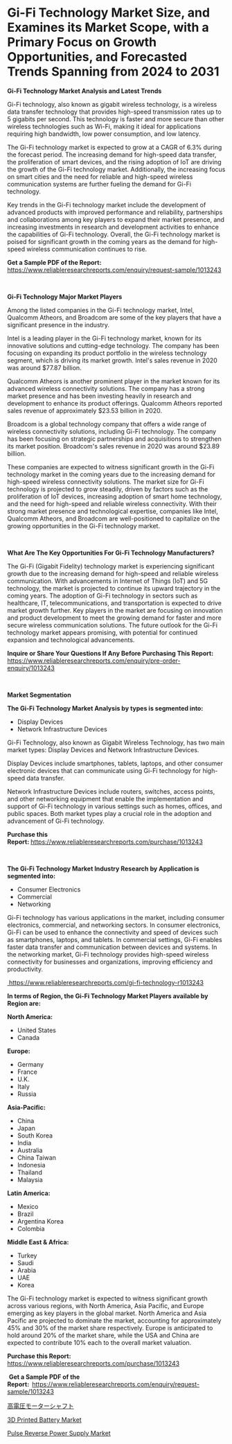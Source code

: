 <p><h1>Gi-Fi Technology Market Size, and Examines its Market Scope, with a Primary Focus on Growth Opportunities, and Forecasted Trends Spanning from 2024 to 2031</h1></p><p><strong>Gi-Fi Technology Market Analysis and Latest Trends</strong></p>
<p><p>Gi-Fi technology, also known as gigabit wireless technology, is a wireless data transfer technology that provides high-speed transmission rates up to 5 gigabits per second. This technology is faster and more secure than other wireless technologies such as Wi-Fi, making it ideal for applications requiring high bandwidth, low power consumption, and low latency.</p><p>The Gi-Fi technology market is expected to grow at a CAGR of 6.3% during the forecast period. The increasing demand for high-speed data transfer, the proliferation of smart devices, and the rising adoption of IoT are driving the growth of the Gi-Fi technology market. Additionally, the increasing focus on smart cities and the need for reliable and high-speed wireless communication systems are further fueling the demand for Gi-Fi technology.</p><p>Key trends in the Gi-Fi technology market include the development of advanced products with improved performance and reliability, partnerships and collaborations among key players to expand their market presence, and increasing investments in research and development activities to enhance the capabilities of Gi-Fi technology. Overall, the Gi-Fi technology market is poised for significant growth in the coming years as the demand for high-speed wireless communication continues to rise.</p></p>
<p><strong>Get a Sample PDF of the Report:&nbsp;</strong> <a href="https://www.reliableresearchreports.com/enquiry/request-sample/1013243">https://www.reliableresearchreports.com/enquiry/request-sample/1013243</a></p>
<p>&nbsp;</p>
<p><strong>Gi-Fi Technology Major Market Players</strong></p>
<p><p>Among the listed companies in the Gi-Fi technology market, Intel, Qualcomm Atheors, and Broadcom are some of the key players that have a significant presence in the industry.</p><p>Intel is a leading player in the Gi-Fi technology market, known for its innovative solutions and cutting-edge technology. The company has been focusing on expanding its product portfolio in the wireless technology segment, which is driving its market growth. Intel's sales revenue in 2020 was around $77.87 billion.</p><p>Qualcomm Atheors is another prominent player in the market known for its advanced wireless connectivity solutions. The company has a strong market presence and has been investing heavily in research and development to enhance its product offerings. Qualcomm Atheors reported sales revenue of approximately $23.53 billion in 2020.</p><p>Broadcom is a global technology company that offers a wide range of wireless connectivity solutions, including Gi-Fi technology. The company has been focusing on strategic partnerships and acquisitions to strengthen its market position. Broadcom's sales revenue in 2020 was around $23.89 billion.</p><p>These companies are expected to witness significant growth in the Gi-Fi technology market in the coming years due to the increasing demand for high-speed wireless connectivity solutions. The market size for Gi-Fi technology is projected to grow steadily, driven by factors such as the proliferation of IoT devices, increasing adoption of smart home technology, and the need for high-speed and reliable wireless connectivity. With their strong market presence and technological expertise, companies like Intel, Qualcomm Atheors, and Broadcom are well-positioned to capitalize on the growing opportunities in the Gi-Fi technology market.</p></p>
<p>&nbsp;</p>
<p><strong>What Are The Key Opportunities For Gi-Fi Technology Manufacturers?</strong></p>
<p><p>The Gi-Fi (Gigabit Fidelity) technology market is experiencing significant growth due to the increasing demand for high-speed and reliable wireless communication. With advancements in Internet of Things (IoT) and 5G technology, the market is projected to continue its upward trajectory in the coming years. The adoption of Gi-Fi technology in sectors such as healthcare, IT, telecommunications, and transportation is expected to drive market growth further. Key players in the market are focusing on innovation and product development to meet the growing demand for faster and more secure wireless communication solutions. The future outlook for the Gi-Fi technology market appears promising, with potential for continued expansion and technological advancements.</p></p>
<p><strong>Inquire or Share Your Questions If Any Before Purchasing This Report:</strong> <a href="https://www.reliableresearchreports.com/enquiry/pre-order-enquiry/1013243">https://www.reliableresearchreports.com/enquiry/pre-order-enquiry/1013243</a></p>
<p>&nbsp;</p>
<p><strong>Market Segmentation</strong></p>
<p><strong>The Gi-Fi Technology Market Analysis by types is segmented into:</strong></p>
<p><ul><li>Display Devices</li><li>Network Infrastructure Devices</li></ul></p>
<p><p>Gi-Fi Technology, also known as Gigabit Wireless Technology, has two main market types: Display Devices and Network Infrastructure Devices. </p><p>Display Devices include smartphones, tablets, laptops, and other consumer electronic devices that can communicate using Gi-Fi technology for high-speed data transfer.</p><p>Network Infrastructure Devices include routers, switches, access points, and other networking equipment that enable the implementation and support of Gi-Fi technology in various settings such as homes, offices, and public spaces. Both market types play a crucial role in the adoption and advancement of Gi-Fi technology.</p></p>
<p><strong>Purchase this Report:&nbsp;</strong><a href="https://www.reliableresearchreports.com/purchase/1013243">https://www.reliableresearchreports.com/purchase/1013243</a></p>
<p>&nbsp;</p>
<p><strong>The Gi-Fi Technology Market Industry Research by Application is segmented into:</strong></p>
<p><ul><li>Consumer Electronics</li><li>Commercial</li><li>Networking</li></ul></p>
<p><p>Gi-Fi technology has various applications in the market, including consumer electronics, commercial, and networking sectors. In consumer electronics, Gi-Fi can be used to enhance the connectivity and speed of devices such as smartphones, laptops, and tablets. In commercial settings, Gi-Fi enables faster data transfer and communication between devices and systems. In the networking market, Gi-Fi technology provides high-speed wireless connectivity for businesses and organizations, improving efficiency and productivity.</p></p>
<p><a href="https://www.reliableresearchreports.com/gi-fi-technology-r1013243">&nbsp;https://www.reliableresearchreports.com/gi-fi-technology-r1013243</a></p>
<p><strong>In terms of Region, the Gi-Fi Technology Market Players available by Region are:</strong></p>
<p>
    <p> <strong> North America: </strong>
        <ul>
            <li>United States</li>
            <li>Canada</li>
        </ul>
        </p> 
    <p> <strong> Europe: </strong>
        <ul>
            <li>Germany</li>
            <li>France</li>
            <li>U.K.</li>
            <li>Italy</li>
            <li>Russia</li>
        </ul>
        </p> 
    <p> <strong> Asia-Pacific: </strong>
        <ul>
            <li>China</li>
            <li>Japan</li>
            <li>South Korea</li>
            <li>India</li>
            <li>Australia</li>
            <li>China Taiwan</li>
            <li>Indonesia</li>
            <li>Thailand</li>
            <li>Malaysia</li>
        </ul>
        </p> 
    <p> <strong> Latin America: </strong>
        <ul>
            <li>Mexico</li>
            <li>Brazil</li>
            <li>Argentina Korea</li>
            <li>Colombia</li>
        </ul>
        </p> 
    <p> <strong> Middle East & Africa: </strong>
        <ul>
            <li>Turkey</li>
            <li>Saudi</li>
            <li>Arabia</li>
            <li>UAE</li>
            <li>Korea</li>
        </ul>
    </p>
    </p>
<p><p>The Gi-Fi technology market is expected to witness significant growth across various regions, with North America, Asia Pacific, and Europe emerging as key players in the global market. North America and Asia Pacific are projected to dominate the market, accounting for approximately 45% and 30% of the market share respectively. Europe is anticipated to hold around 20% of the market share, while the USA and China are expected to contribute 10% each to the overall market valuation.</p></p>
<p><strong>Purchase this Report: </strong><a href="https://www.reliableresearchreports.com/purchase/1013243">https://www.reliableresearchreports.com/purchase/1013243</a></p>
<p>&nbsp;<strong>Get a Sample PDF of the Report:&nbsp;&nbsp;</strong><a href="https://www.reliableresearchreports.com/enquiry/request-sample/1013243">https://www.reliableresearchreports.com/enquiry/request-sample/1013243</a></p>
<p><strong></strong></p>
<p><p><a href="https://github.com/KaydenJohns1964/Market-Research-Report-List-2/blob/main/2514200151857.md">高電圧モーターシャフト</a></p><p><a href="https://github.com/nusratjahan12006/Market-Research-Report-List-1/blob/main/3d-printed-battery-market.md">3D Printed Battery Market</a></p><p><a href="https://github.com/alwa8650/Market-Research-Report-List-1/blob/main/pulse-reverse-power-supply-market.md">Pulse Reverse Power Supply Market</a></p></p>
